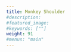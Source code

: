 ```yaml
---
title: Monkey Shoulder
#description: 
#featured_image: 
#keywords: [""]
weight: 91
#menus: "main"
---
```


